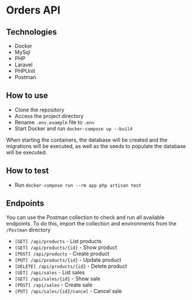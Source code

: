 # Orders API

## Technologies

-   Docker
-   MySql
-   PHP
-   Laravel
-   PHPUnit
-   Postman

## How to use

-   Clone the repository
-   Access the project directory
-   Rename `.env.example` file to `.env`
-   Start Docker and run `docker-compose up --build`

When starting the containers, the database will be created and the migrations will be executed, as well as the seeds to populate the database will be executed.

## How to test

-   Run `docker-compose run --rm app php artisan test`

## Endpoints

You can use the Postman collection to check and run all available endpoints. To do this, import the collection and environments from the `/Postman` directory

-   `[GET] /api/products` - List products
-   `[GET] /api/products/{id}` - Show product
-   `[POST] /api/products` - Create product
-   `[PUT] /api/products/{id}` - Update product
-   `[DELETE] /api/products/{id}` - Delete product
-   `[GET] /api/sales` - List sales
-   `[GET] /api/sales/{id}` - Show sale
-   `[POST] /api/sales` - Create sale
-   `[PUT] /api/sales/{id}/cancel` - Cancel sale

